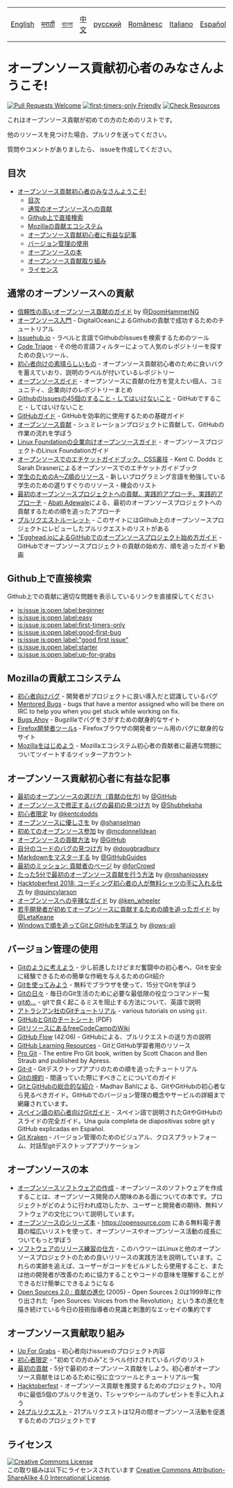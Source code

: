 <table>
    <tr>
        <!-- Do not translate this table -->
        <td><a href="./README.md"> English </a></td>
        <td><a href="./README-MR.md"> मराठी </a></td>
        <td><a href="./README-BN.md"> বাংলা </a></td>
        <td><a href="./README-ZH.md"> 中文 </a></td>
        <td><a href="./README-RU.md"> русский </a></td>
        <td><a href="./README-RO.md"> Românesc </a></td>
        <td><a href="./README-IT.md"> Italiano </a></td>
        <td><a href="./README-ES.md"> Español </a></td>
        <td><a href="./README-pt-BR.md"> Português (BR) </a></td>
        <td><a href="./README-JA.md"> 日本語 </a></td>
    </tr>
</table>

# オープンソース貢献初心者のみなさんようこそ!

[![Pull Requests Welcome](https://img.shields.io/badge/PRs-welcome-brightgreen.svg?style=flat)](http://makeapullrequest.com)
[![first-timers-only Friendly](https://img.shields.io/badge/first--timers--only-friendly-blue.svg)](http://www.firsttimersonly.com/)
[![Check Resources](https://github.com/freeCodeCamp/how-to-contribute-to-open-source/actions/workflows/test.yml/badge.svg)](https://github.com/freeCodeCamp/how-to-contribute-to-open-source/actions/workflows/test.yml)

これはオープンソース貢献が初めての方のためのリストです。

他のリソースを見つけた場合、プルリクを送ってください。

質問やコメントがありましたら、 issueを作成してください。

## 目次

- [オープンソース貢献初心者のみなさんようこそ!](#オープンソース貢献初心者のみなさんようこそ)
  - [目次](#目次)
  - [通常のオープンソースへの貢献](#通常のオープンソースへの貢献)
  - [Github上で直接検索](#github上で直接検索)
  - [Mozillaの貢献エコシステム](#mozillaの貢献エコシステム)
  - [オープンソース貢献初心者に有益な記事](#オープンソース貢献初心者に有益な記事)
  - [バージョン管理の使用](#バージョン管理の使用)
  - [オープンソースの本](#オープンソースの本)
  - [オープンソース貢献取り組み](#オープンソース貢献取り組み)
  - [ライセンス](#ライセンス)

## 通常のオープンソースへの貢献
- [信頼性の高いオープンソース貢献のガイド](https://medium.freecodecamp.org/the-definitive-guide-to-contributing-to-open-source-900d5f9f2282) by [@DoomHammerNG](https://twitter.com/DoomHammerNG)
- [オープンソース入門](https://www.digitalocean.com/community/tutorial_series/an-introduction-to-open-source) - DigitalOceanによるGithubの貢献で成功するためのチュートリアル
- [Issuehub.io](http://issuehub.pro/) - ラベルと言語でGithubのIssuesを検索するためのツール
- [Code Triage](https://www.codetriage.com/) - その他の言語フィルターによって人気のレポジトリーを探すための良いツール、
- [初心者向けの素晴らしいもの](https://github.com/MunGell/awesome-for-beginners) - オープンソース貢献初心者のために良いバクを蓄えていおり、説明のラベルが付いているレポジトリー
- [オープンソースガイド](https://opensource.guide/) - オープンソースに貢献の仕方を覚えたい個人、コミュニティ、企業向けのレポジトリーまとめ
- [GithubのIssuesの45個のすること・してはいけないこと](https://hackernoon.com/45-github-issues-dos-and-donts-dfec9ab4b612) - GitHubですること・してはいけないこと
- [GitHubガイド](https://docs.github.com/en) - GitHubを効率的に使用するための基礎ガイド
- [オープンソース貢献](https://github.com/danthareja/contribute-to-open-source) - シュミレーションプロジェクトに貢献して、GitHubの作業の流れを学ぼう
- [Linux Foundationの企業向けオープンソースガイド](https://www.linuxfoundation.org/resources/open-source-guides/) - オープンソースプロジェクトのLinux Foundationガイド
- [オープンソースでのエチケットガイドブック、CSS裏技](https://css-tricks.com/open-source-etiquette-guidebook/) - Kent C. Dodds と Sarah Drasnerによるオープンソースでのエチケットガイドブック
- [学生のためのA〜Z順のリソース](https://github.com/dipakkr/A-to-Z-Resources-for-Students) - 新しいプログラミング言語を勉強している学生のための選りすぐりのリソース・機会のリスト
- [最初のオープンソースプロジェクトへの貢献、実践的アプローチ、実践的アプローチ](https://blog.devcenter.co/contributing-to-your-first-open-source-project-a-practical-approach-1928c4cbdae) - [Abati Adewale](https://www.acekyd.com)による、最初のオープンソースプロジェクトへの貢献するための順を追ったアプローチ
- [プルリクエストルーレット](http://www.pullrequestroulette.com/) - このサイトにはGithub上のオープンソースプロジェクトにレビューしたプルリクエストのリストがある
- ["Egghead.ioによるGitHubでのオープンソースプロジェクト始め方ガイド](https://egghead.io/courses/how-to-contribute-to-an-open-source-project-on-github) - GitHubでオープンソースプロジェクトの貢献の始め方、順を追ったガイド動画

## Github上で直接検索
Github上での貢献に適切な問題を表示しているリンクを直接探してください
- [is:issue is:open label:beginner](https://github.com/search?utf8=%E2%9C%93&q=is%3Aissue+is%3Aopen+label%3Abeginner)
- [is:issue is:open label:easy](https://github.com/search?utf8=%E2%9C%93&q=is%3Aissue+is%3Aopen+label%3Aeasy)
- [is:issue is:open label:first-timers-only](https://github.com/search?utf8=%E2%9C%93&q=is%3Aissue+is%3Aopen+label%3Afirst-timers-only)
- [is:issue is:open label:good-first-bug](https://github.com/search?utf8=%E2%9C%93&q=is%3Aissue+is%3Aopen+label%3Agood-first-bug)
- [is:issue is:open label:"good first issue"](https://github.com/search?utf8=%E2%9C%93&q=is%3Aissue+is%3Aopen+label%3A"good+first+issue")
- [is:issue is:open label:starter](https://github.com/search?utf8=%E2%9C%93&q=is%3Aissue+is%3Aopen+label%3Astarter)
- [is:issue is:open label:up-for-grabs](https://github.com/search?utf8=%E2%9C%93&q=is%3Aissue+is%3Aopen+label%3Aup-for-grabs)

## Mozillaの貢献エコシステム
- [初心者向けバグ](https://bugzilla.mozilla.org/buglist.cgi?quicksearch=sw:%22[good%20first%20bug]%22&limit=0) - 開発者がプロジェクトに良い導入だと認識しているバグ
- [Mentored Bugs](https://bugzilla.mozilla.org/buglist.cgi?quicksearch=mentor%3A%40) - bugs that have a mentor assigned who will be there on IRC to help you when you get stuck while working on fix.
- [Bugs Ahoy](http://www.joshmatthews.net/bugsahoy/) - Bugzillaでバグをさがすための献身的なサイト
- [Firefox開発者ツールs](http://firefox-dev.tools/) - Firefoxブラウザの開発者ツール用のバグに献身的なサイト
- [Mozillaをはじめよう](https://twitter.com/StartMozilla) - Mozillaエコシステム初心者の貢献者に最適な問題についてツイートするツイッターアカウント

## オープンソース貢献初心者に有益な記事
- [最初のオープンソースの選び方（貢献の仕方)](https://github.com/collections/choosing-projects) by [@GitHub](https://github.com/github/docs)
- [オープンソースで修正するバグの最初の見つけ方](https://medium.freecodecamp.org/finding-your-first-open-source-project-or-bug-to-work-on-1712f651e5ba#.slc8i2h1l) by [@Shubheksha](https://github.com/Shubheksha)
- [初心者限定](https://kentcdodds.com/blog/first-timers-only) by [@kentcdodds](https://github.com/kentcdodds)
- [オープンソースに優しさを](http://www.hanselman.com/blog/BringKindnessBackToOpenSource.aspx) by [@shanselman](https://github.com/shanselman)
- [初めてのオープンソース参加](https://www.nearform.com/blog/getting-into-open-source-for-the-first-time/) by [@mcdonnelldean](https://github.com/mcdonnelldean)
- [オープンソースの貢献方法](https://opensource.guide/how-to-contribute/) by [@GitHub](https://github.com/github)
- [自分のコードのバグの見つけ方](https://8thlight.com/blog/doug-bradbury/2016/06/29/how-to-find-bug-in-your-code.html) by [@dougbradbury](https://twitter.com/dougbradbury)
- [Markdownをマスターする](https://docs.github.com/features/mastering-markdown/) by [@GitHubGuides](https://docs.github.com/en)
- [最初のミッション: 貢献者のページ](https://forcrowd.medium.com/first-mission-contributors-page-df24e6e70705#.2v2g0no29) by [@forCrowd](https://github.com/forCrowd)
- [たった5分で最初のオープンソース貢献を行う方法](https://medium.freecodecamp.org/how-to-make-your-first-open-source-contribution-in-just-5-minutes-aaad1fc59c9a) by [@roshanjossey](https://medium.freecodecamp.org/@roshanjossey)
- [Hacktoberfest 2018: コーディング初心者の人が無料シャツの手に入れる仕方](https://medium.freecodecamp.org/hacktoberfest-2018-how-you-can-get-your-free-shirt-even-if-youre-new-to-coding-96080dd0b01b) by [@quincylarson](https://medium.freecodecamp.org/@quincylarson)
- [オープンソースへの辛辣なガイド](https://medium.com/codezillas/a-bitter-guide-to-open-source-a8e3b6a3c1c4) by [@ken_wheeler](https://medium.com/@ken_wheeler)
- [若手開発者が初めてオープンソースに貢献するための順を追ったガイド](https://hackernoon.com/contributing-to-open-source-the-sharks-are-photoshopped-47e22db1ab86) by [@LetaKeane](http://www.letakeane.com/)
- [Windowsで順を追ってGitとGitHubを学ぼう](https://medium.com/@ows_ali/be93518e06dc) by [@ows-ali](https://medium.com/@ows_ali)

## バージョン管理の使用
- [Gitのように考えよう](https://think-like-a-git.net/) - 少し前進したけどまだ奮闘中の初心者へ、Gitを安全に経験できるための簡単な作戦を与えるためのGit紹介
- [Gitを使ってみよう](https://docs.github.com/en/get-started/quickstart/set-up-git) - 無料でブラウザを使って、15分でGitを学ぼう
- [Gitの日々](https://git-scm.com/docs/giteveryday) - 毎日のGit生活のために必要な最低限の役立つコマンド一覧
- [gitめ…](http://ohshitgit.com/) - gitで良く起こるミスを阻止する方法について、英語で説明
- [アトラシアン社のGitチュートリアル](https://www.atlassian.com/git/tutorials/) - various tutorials on using `git`.
- [GitHubとGitのチートシート](https://education.github.com/git-cheat-sheet-education.pdf) (PDF)
- [GitリソースにあるfreeCodeCampのWiki](https://www.freecodecamp.org/forum/t/wiki-git-resources/13136)
- [GitHub Flow](https://www.youtube.com/watch?v=juLIxo42A_s) (42:06) - GitHubによる、プルリクエストの送り方の説明
- [GitHub Learning Resources](https://help.github.com/articles/git-and-github-learning-resources/) - GitとGitHub学習者用のリソース
- [Pro Git](https://git-scm.com/book/en/v2) - The entire Pro Git book, written by Scott Chacon and Ben Straub and published by Apress.
- [Git-it](https://github.com/jlord/git-it-electron) - Gitデスクトップアプリのための順を追ったチュートリアル
- [Gitの規約](https://github.com/k88hudson/git-flight-rules) - 間違っていた際にすべきことについてのガイド
- [GitとGitHubの総合的な紹介](https://codeburst.io/git-good-part-a-e0d826286a2a) - Madhav Bahlによる、GitやGitHubの初心者なら見るべきガイド。GitHubでのバージョン管理の概念やサービルの詳細まで網羅されています。
- [スペイン語の初心者向けGitガイド](https://platzi.github.io/git-slides/#/) - スペイン語で説明されたGitやGitHubのスライドの完全ガイド。Una guía completa de diapositivas sobre git y GitHub explicadas en Español.
- [Git Kraken](https://www.gitkraken.com/git-client) - バージョン管理のためのビジュアル、クロスプラットフォーム、対話型gitデスクトップアプリケーション

## オープンソースの本
- [オープンソースソフトウェアの作成](http://producingoss.com/) - オープンソースのソフトウェアを作成することは、オープンソース開発の人間味のある面についての本です。プロジェクトがどのように行われ成功したか、ユーザーと開発者の期待、無料ソフトウェアの文化について説明しています。
- [オープンソースのシリーズ本](https://opensource.com/resources/ebooks) - https://opensource.com にある無料電子書籍の幅広いリストを使って、オープンソースやオープンソース活動の成長についてもっと学ぼう
- [ソフトウェアのリリース練習の仕方](http://en.tldp.org/HOWTO/Software-Release-Practice-HOWTO/) - このハウツーはLinuxと他のオープンソースプロジェクトのための良いリリースの実践方法を説明しています。これらの実跡を追えば、ユーザーがコードをビルドしたら使用すること、または他の開発者が改善のために協力することやコードの意味を理解することができるだけ簡単にできるようになる
- [Open Sources 2.0 : 貢献の進化](https://archive.org/details/opensources2.000diborich) (2005) - Open Sources 2.0は1999年に作り出された「pen Sources: Voices from the Revolution」という本の進化を描き続けている今日の技術指導者の見識と刺激的なエッセイの集約です

## オープンソース貢献取り組み
- [Up For Grabs](http://up-for-grabs.net/#/) - 初心者向けissuesのプロジェクト内容
- [初心者限定](http://www.firsttimersonly.com/) - "初めての方のみ"とラベル付けされているバグのリスト
- [最初の貢献](https://firstcontributions.github.io/) - 5分で最初のオープンソース貢献をしよう。初心者がオープンソース貢献をはじめるために役に立つツールとチュートリアル一覧
- [Hacktoberfest](https://hacktoberfest.digitalocean.com/) - オープンソース貢献を推奨するためのプロジェクト。10月中に最低5個のプルリクを送り、Tシャツやシールのプレゼントを手に入れよう
- [24プルリクエスト](https://24pullrequests.com) - 21プルリクエストは12月の間オープンソース活動を促進するためのプロジェクトです

## ライセンス
<a rel="license" href="http://creativecommons.org/licenses/by-sa/4.0/"><img alt="Creative Commons License" style="border-width:0" src="https://i.creativecommons.org/l/by-sa/4.0/88x31.png" /></a><br />この取り組みは以下にライセンスされています <a rel="license" href="http://creativecommons.org/licenses/by-sa/4.0/">Creative Commons Attribution-ShareAlike 4.0 International License</a>.
